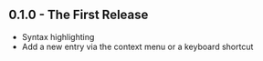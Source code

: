 ## 0.1.0 - The First Release
* Syntax highlighting
* Add a new entry via the context menu or a keyboard shortcut
